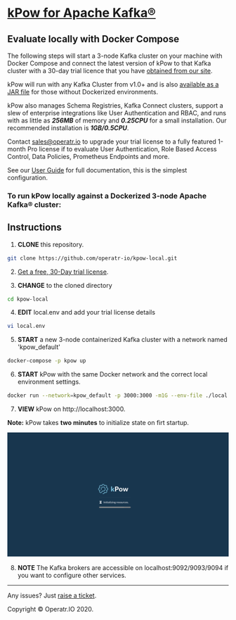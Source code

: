 # [kPow for Apache Kafka®](https://kpow.io) 
## Evaluate locally with Docker Compose

The following steps will start a 3-node Kafka cluster on your machine with Docker Compose and connect the latest version of kPow to that Kafka cluster with a 30-day trial licence that you have [obtained from our site](https://kpow.io/try/).

kPow will run with any Kafka Cluster from v1.0+ and is also [available as a JAR file](https://kpow.io/releases) for those without Dockerized environments. 

kPow also manages Schema Registries, Kafka Connect clusters, support a slew of enterprise integrations like User Authentication and RBAC, and runs with as little as ***256MB*** of memory and ***0.25CPU*** for a small installation. Our recommended installation is ***1GB/0.5CPU***.

Contact sales@operatr.io to upgrade your trial license to a fully featured 1-month Pro license if to evaluate User Authentication, Role Based Access Control, Data Policies, Prometheus Endpoints and more.

See our [User Guide](https://docs.kpow.io) for full documentation, this is the simplest configuration.

### To run kPow locally against a Dockerized 3-node Apache Kafka® cluster:

## Instructions

1. **CLONE** this repository.

```bash
git clone https://github.com/operatr-io/kpow-local.git
```

2. [Get a free, 30-Day trial license](https://kpow.io/try/).

3. **CHANGE** to the cloned directory

```bash
cd kpow-local
```

4. **EDIT** local.env and add your trial license details

```bash
vi local.env
```

5. **START** a new 3-node containerized Kafka cluster with a network named 'kpow_default'

```bash
docker-compose -p kpow up
```

6. **START** kPow with the same Docker network and the correct local environment settings.

```bash
docker run --network=kpow_default -p 3000:3000 -m1G --env-file ./local.env operatr/kpow:latest
```

7. **VIEW** kPow on http://localhost:3000. 

**Note:** kPow takes **two minutes** to initialize state on firt startup.

![kPow Starting](resources/screen-resources.png?raw=true)

8. **NOTE** The Kafka brokers are accessible on localhost:9092/9093/9094 if you want to configure other services.
-----

Any issues? Just [raise a ticket](https://github.com/operatr-io/community/issues).

Copyright © Operatr.IO 2020.
